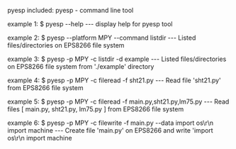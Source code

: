 pyesp included:
pyesp - command line tool

example 1: $ pyesp --help
--- display help for pyesp tool

example 2: $ pyesp --platform MPY --command listdir
--- Listed files/directories on EPS8266 file system

example 3: $ pyesp -p MPY -c listdir -d example
--- Listed files/directories on EPS8266 file system from './example' directory

example 4: $ pyesp -p MPY -c fileread -f sht21.py
--- Read file 'sht21.py' from EPS8266 file system

example 5: $ pyesp -p MPY -c fileread -f main.py,sht21.py,lm75.py
--- Read files [ main.py, sht21.py, lm75.py ] from EPS8266 file system

example 6: $ pyesp -p MPY -c filewrite -f main.py --data  import os\r\n import machine
--- Create file 'main.py' on EPS8266 and write 'import os\r\n import machine
